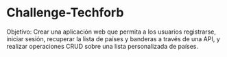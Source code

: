 # Challenge-Techforb
Objetivo: Crear una aplicación web que permita a los usuarios registrarse, iniciar sesión, recuperar la lista de países y banderas a través de una API, y realizar operaciones CRUD sobre una lista personalizada de países.
